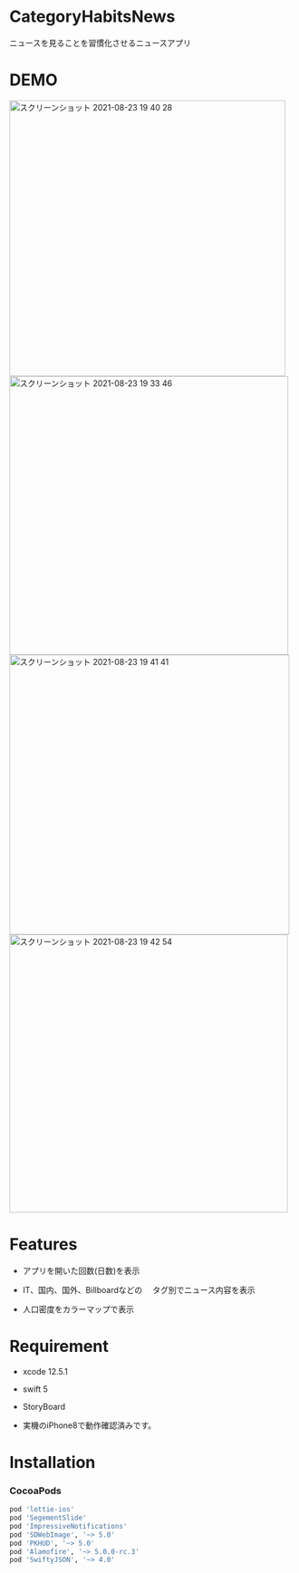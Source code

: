 # CategoryHabitsNews
ニュースを見ることを習慣化させるニュースアプリ

# DEMO
<p float="left">
<img width="487" alt="スクリーンショット 2021-08-23 19 40 28" src="https://user-images.githubusercontent.com/65348333/131234486-751e5f0b-2115-455e-bd10-bb5a93853e3c.png">
<img width="492" alt="スクリーンショット 2021-08-23 19 33 46" src="https://user-images.githubusercontent.com/65348333/131234500-8d1998e4-5385-4c7c-98d5-f275fb20c070.png">
<img width="494" alt="スクリーンショット 2021-08-23 19 41 41" src="https://user-images.githubusercontent.com/65348333/131234507-1d7c8192-ebf6-41c4-b992-34afa8752093.png">
<img width="491" alt="スクリーンショット 2021-08-23 19 42 54" src="https://user-images.githubusercontent.com/65348333/131234509-254bfe12-3926-4c43-b7ea-a9043435c632.png">
</p>

# Features
* アプリを開いた回数(日数)を表示

* IT、国内、国外、Billboardなどの
　タグ別でニュース内容を表示

* 人口密度をカラーマップで表示

# Requirement

* xcode 12.5.1

* swift 5

* StoryBoard

* 実機のiPhone8で動作確認済みです。

# Installation
### CocoaPods
```ruby
pod 'lottie-ios'
pod 'SegementSlide'
pod 'ImpressiveNotifications'
pod 'SDWebImage', '~> 5.0'
pod 'PKHUD', '~> 5.0'
pod 'Alamofire', '~> 5.0.0-rc.3'
pod 'SwiftyJSON', '~> 4.0'
```
